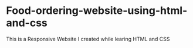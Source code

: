 # Food-ordering-website-using-html-and-css
This is a Responsive Website I created while learing HTML and CSS
